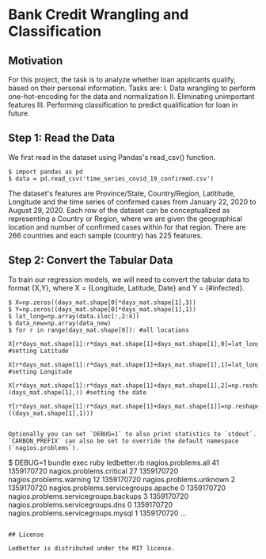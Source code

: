 # Bank Credit Wrangling and Classification

## Motivation
For this project, the task is to analyze whether loan applicants qualify, based on their personal information. Tasks are: I. Data wrangling to perform one-hot-encoding for the data and normalization II. Eliminating unimportant features III. Performing classification to predict qualification for loan in future.

## Step 1: Read the Data
We first read in the dataset using Pandas's read_csv() function.
```
$ import pandas as pd
$ data = pd.read_csv('time_series_covid_19_confirmed.csv') 
```
The dataset's features are Province/State, Country/Region, Latititude, Longitude and the time series of confirmed cases from January 22, 2020 to August 29, 2020. Each row of the dataset can be conceptualized as representing a Country or Region, where we are given the geographical location and number of confirmed cases within for that region. There are 266 countries and each sample (country) has 225 features.

## Step 2: Convert the Tabular Data
To train our regression models, we will need to convert the tabular data to format {X,Y}, where X = {Longitude, Latitude, Date} and Y = {#infected}.
```
$ X=np.zeros((days_mat.shape[0]*days_mat.shape[1],3))
$ Y=np.zeros((days_mat.shape[0]*days_mat.shape[1],1))
$ lat_long=np.array(data.iloc[:,2:4])
$ data_new=np.array(data_new)
$ for r in range(days_mat.shape[0]): #all locations
   X[r*days_mat.shape[1]:r*days_mat.shape[1]+days_mat.shape[1],0]=lat_long[r,0]*np.ones((days_mat.shape[1],)) #setting Latitude
   X[r*days_mat.shape[1]:r*days_mat.shape[1]+days_mat.shape[1],1]=lat_long[r,1]*np.ones((days_mat.shape[1],)) #setting Longitude
   X[r*days_mat.shape[1]:r*days_mat.shape[1]+days_mat.shape[1],2]=np.reshape(days,(days_mat.shape[1],)) #setting the date
   Y[r*days_mat.shape[1]:r*days_mat.shape[1]+days_mat.shape[1]]=np.reshape(data_new[r,:],((days_mat.shape[1],1)))
```
```

Optionally you can set `DEBUG=1` to also print statistics to `stdout`. `CARBON_PREFIX` can also be set to override the default namespace (`nagios.problems`).

```
$ DEBUG=1 bundle exec ruby ledbetter.rb
nagios.problems.all 41 1359170720
nagios.problems.critical 27 1359170720
nagios.problems.warning 12 1359170720
nagios.problems.unknown 2 1359170720
nagios.problems.servicegroups.apache 0 1359170720
nagios.problems.servicegroups.backups 3 1359170720
nagios.problems.servicegroups.dns 0 1359170720
nagios.problems.servicegroups.mysql 1 1359170720
...
```

## License 

Ledbetter is distributed under the MIT license.

